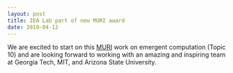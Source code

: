 ```yaml
---
layout: post
title: IEA Lab part of new MURI award
date: 2019-04-12
---
```


We are excited to start on this [MURI](https://www.defense.gov/Newsroom/Releases/Release/Article/1804268/dod-announces-fiscal-year-2019-university-research-funding-awards/) work on emergent computation (Topic 10) and are looking forward to working with an amazing and inspiring team at Georgia Tech, MIT, and Arizona State University. 

